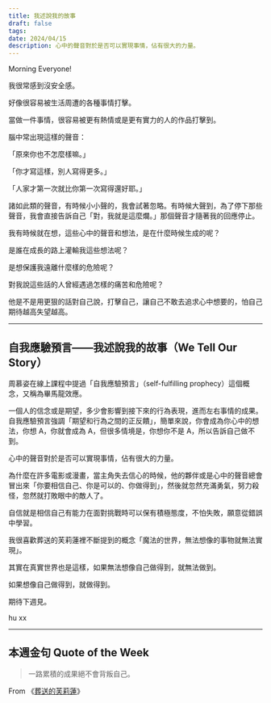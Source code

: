 ```yaml
---
title: 我述說我的故事
draft: false
tags: 
date: 2024/04/15
description: 心中的聲音對於是否可以實現事情，佔有很大的力量。
---
```

Morning Everyone!

我很常感到沒安全感。

好像很容易被生活周遭的各種事情打擊。

當做一件事情，很容易被更有熱情或是更有實力的人的作品打擊到。

腦中常出現這樣的聲音：

「原來你也不怎麼樣嘛。」

「你才寫這樣，別人寫得更多。」

「人家才第一次就比你第一次寫得還好耶。」

諸如此類的聲音，有時候小小聲的，我會試著忽略。有時候大聲到，為了停下那些聲音，我會直接告訴自己「對，我就是這麼爛。」那個聲音才隨著我的回應停止。

我有時候就在想，這些心中的聲音和想法，是在什麼時候生成的呢？

是誰在成長的路上灌輸我這些想法呢？

是想保護我遠離什麼樣的危險呢？

對我說這些話的人曾經遇過怎樣的痛苦和危險呢？

他是不是用更狠的話對自己說，打擊自己，讓自己不敢去追求心中想要的，怕自己期待越高失望越高。

---

## 自我應驗預言——我述說我的故事（We Tell Our Story）

周慕姿在線上課程中提過「自我應驗預言」（self-fulfilling prophecy）這個概念，又稱為畢馬龍效應。

一個人的信念或是期望，多少會影響到接下來的行為表現，進而左右事情的成果。自我應驗預言強調「期望和行為之間的正反饋」，簡單來說，你會成為你心中的想法，你想 A，你就會成為 A，但很多情境是，你想你不是 A，所以告訴自己做不到。

心中的聲音對於是否可以實現事情，佔有很大的力量。

為什麼在許多電影或漫畫，當主角失去信心的時候，他的夥伴或是心中的聲音總會冒出來「你要相信自己、你是可以的、你做得到」，然後就忽然充滿勇氣，努力殺怪，忽然就打敗眼中的敵人了。

自信就是相信自己有能力在面對挑戰時可以保有積極態度，不怕失敗，願意從錯誤中學習。

我很喜歡葬送的芙莉蓮裡不斷提到的概念「魔法的世界，無法想像的事物就無法實現」。

其實在真實世界也是這樣，如果無法想像自己做得到，就無法做到。

如果想像自己做得到，就做得到。

期待下週見。

hu xx

---

## 本週金句 Quote of the Week

> 一路累積的成果絕不會背叛自己。

From 《[葬送的芙莉蓮](https://www.youtube.com/watch?v=cBzYJtk9tnw&list=PL12UaAf_xzfpHlIkQd-mHKo6pBQYEPDV-&index=12)》